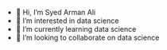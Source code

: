 - 👋 Hi, I’m Syed Arman Ali
- 👀 I’m interested in data science 
- 🌱 I’m currently learning data science
- 💞️ I’m looking to collaborate on data science
  

<!---
SyedArmanAli2003/SyedArmanAli2003 is a ✨ special ✨ repository because its `README.md` (this file) appears on your GitHub profile.
You can click the Preview link to take a look at your changes.
--->
